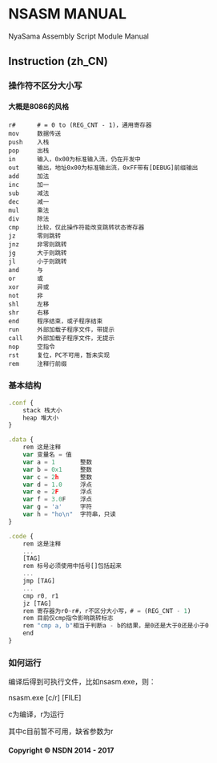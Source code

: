 # NSASM MANUAL
NyaSama Assembly Script Module Manual
## Instruction (zh_CN)

### 操作符不区分大小写

#### 大概是8086的风格

```
r#      # = 0 to (REG_CNT - 1)，通用寄存器
mov     数据传送
push    入栈
pop     出栈
in      输入，0x00为标准输入流，仍在开发中
out     输出，地址0x00为标准输出流，0xFF带有[DEBUG]前缀输出
add     加法
inc     加一
sub     减法
dec     减一
mul     乘法
div     除法
cmp     比较，仅此操作符能改变跳转状态寄存器
jz      零则跳转
jnz     非零则跳转
jg      大于则跳转
jl      小于则跳转
and     与
or      或
xor     异或
not     非
shl     左移
shr     右移
end     程序结束，或子程序结束
run     外部加载子程序文件，带提示
call    外部加载子程序文件，无提示
nop     空指令
rst     复位，PC不可用，暂未实现
rem     注释行前缀
```

### 基本结构

``` javascript
.conf {
    stack 栈大小
    heap 堆大小
}

.data {
    rem 这是注释
    var 变量名 = 值
    var a = 1       整数
    var b = 0x1     整数
    var c = 2h      整数
    var d = 1.0     浮点
    var e = 2F      浮点
    var f = 3.0F    浮点
    var g = 'a'     字符
    var h = "ho\n"  字符串，只读
}

.code {
    rem 这是注释
    ...
    [TAG]
    rem 标号必须使用中括号[]包括起来
    ...
    jmp [TAG]
    ...
    cmp r0, r1
    jz [TAG]
    rem 寄存器为r0~r#，r不区分大小写，# = (REG_CNT - 1)
    rem 目前仅cmp指令影响跳转标志
    rem "cmp a, b"相当于判断a - b的结果，是0还是大于0还是小于0
    end
}
```

### 如何运行

编译后得到可执行文件，比如nsasm.exe，则：

nsasm.exe [c/r] [FILE]

c为编译，r为运行

其中c目前暂不可用，缺省参数为r

#### Copyright © NSDN 2014 - 2017
